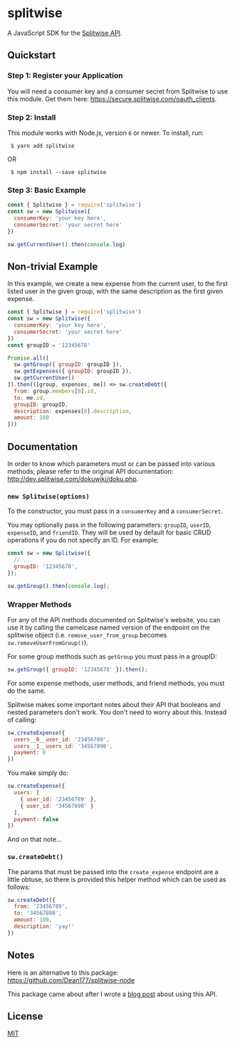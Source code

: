 # splitwise

A JavaScript SDK for the [Splitwise API](http://dev.splitwise.com/).

## Quickstart

### Step 1: Register your Application

You will need a consumer key and a consumer secret from Splitwise to use this module. Get them here: https://secure.splitwise.com/oauth_clients.

### Step 2: Install

This module works with Node.js, version `6` or newer. To install, run:

```shell
 $ yarn add splitwise
```
OR
```shell
 $ npm install --save splitwise
```

### Step 3: Basic Example

```javascript
const { Splitwise } = require('splitwise')
const sw = new Splitwise({
  consumerKey: 'your key here',
  consumerSecret: 'your secret here'
})

sw.getCurrentUser().then(console.log)
```

## Non-trivial Example

In this example, we create a new expense from the current user, to the first listed user in the given group, with the same description as the first given expense.

```javascript
const { Splitwise } = require('splitwise')
const sw = new Splitwise({
  consumerKey: 'your key here',
  consumerSecret: 'your secret here'
})
const groupID = '12345678'

Promise.all([
  sw.getGroup({ groupID: groupID }),
  sw.getExpenses({ groupID: groupID }),
  sw.getCurrentUser()
]).then(([group, expenses, me]) => sw.createDebt({
  from: group.members[0].id,
  to: me.id,
  groupID: groupID,
  description: expenses[0].description,
  amount: 100
}))
```

## Documentation

In order to know which parameters must or can be passed into various methods, please refer to the original API documentation: http://dev.splitwise.com/dokuwiki/doku.php.

### `new Splitwise(options)`

To the constructor, you must pass in a `consumerKey` and a `consumerSecret`.

You may optionally pass in the following parameters: `groupID`, `userID`, `expenseID`, and `friendID`. They will be used by default for basic CRUD operations if you do not specify an ID. For example:

```javascript
const sw = new Splitwise({
  // ...
  groupID: '12345678',
});

sw.getGroup().then(console.log);
```

### Wrapper Methods

For any of the API methods documented on Splitwise's website, you can use it by calling the camelcase named version of the endpoint on the splitwise object (i.e. `remove_user_from_group` becomes `sw.removeUserFromGroup()`).

For some group methods such as `getGroup` you must pass in a groupID:

```javascript
sw.getGroup({ groupID: '12345678' }).then();
```

For some expense methods, user methods, and friend methods, you must do the same.

Splitwise makes some important notes about their API that booleans and nested parameters don't work. You don't need to worry about this. Instead of calling:

```javascript
sw.createExpense({
  users__0__user_id: '23456789',
  users__1__users_id: '34567890',
  payment: 0
})
```
You make simply do:
```javascript
sw.createExpense({
  users: [
    { user_id: '23456789' },
    { user_id: '34567890' }
  ],
  payment: false
})
```

And on that note...

### `sw.createDebt()`

The params that must be passed into the `create_expense` endpoint are a little obtuse, so there is provided this helper method which can be used as follows:

```javascript
sw.createDebt({
  from: '23456789',
  to: '34567890',
  amount: 100,
  description: 'yay!'
})
```

## Notes

Here is an alternative to this package: https://github.com/Dean177/splitwise-node

This package came about after I wrote a [blog post](https://keri.warr.ca/2017/10/30/using-the-splitwise-api-from-node/) about using this API.

## License

[MIT](https://github.com/keriwarr/splitwise/blob/master/LICENSE)
